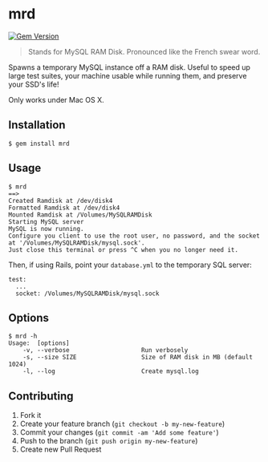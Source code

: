 # mrd

[![Gem Version](https://badge.fury.io/rb/mrd.png)](http://badge.fury.io/rb/mrd)


> Stands for MySQL RAM Disk. Pronounced like the French swear word.

Spawns a temporary MySQL instance off a RAM disk. Useful to speed up large test suites, your machine usable while running them, and preserve your SSD's life!

Only works under Mac OS X.

## Installation

    $ gem install mrd

## Usage

    $ mrd
    ==>
    Created Ramdisk at /dev/disk4
    Formatted Ramdisk at /dev/disk4
    Mounted Ramdisk at /Volumes/MySQLRAMDisk
    Starting MySQL server
    MySQL is now running.
    Configure you client to use the root user, no password, and the socket at '/Volumes/MySQLRAMDisk/mysql.sock'.
    Just close this terminal or press ^C when you no longer need it.

Then, if using Rails, point your `database.yml` to the temporary SQL server:
  
    test:
      ...
      socket: /Volumes/MySQLRAMDisk/mysql.sock

## Options

    $ mrd -h
    Usage:  [options]
        -v, --verbose                    Run verbosely
        -s, --size SIZE                  Size of RAM disk in MB (default 1024)
        -l, --log                        Create mysql.log

## Contributing

1. Fork it
2. Create your feature branch (`git checkout -b my-new-feature`)
3. Commit your changes (`git commit -am 'Add some feature'`)
4. Push to the branch (`git push origin my-new-feature`)
5. Create new Pull Request
